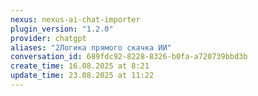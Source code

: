 ```yaml
---
nexus: nexus-ai-chat-importer
plugin_version: "1.2.0"
provider: chatgpt
aliases: "2Логика прямого скачка ИИ"
conversation_id: 689fdc92-8228-8326-b0fa-a720739bbd3b
create_time: 16.08.2025 at 8:21
update_time: 23.08.2025 at 11:22
---
```

